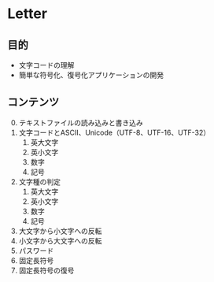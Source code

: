 # Letter

## 目的

- 文字コードの理解
- 簡単な符号化、復号化アプリケーションの開発

## コンテンツ

0. テキストファイルの読み込みと書き込み
1. 文字コードとASCII、Unicode（UTF-8、UTF-16、UTF-32）
   1. 英大文字
   2. 英小文字
   3. 数字
   4. 記号
2. 文字種の判定
   1. 英大文字
   2. 英小文字
   3. 数字
   4. 記号
3. 大文字から小文字への反転
4. 小文字から大文字への反転
5. パスワード
6. 固定長符号
7. 固定長符号の復号
